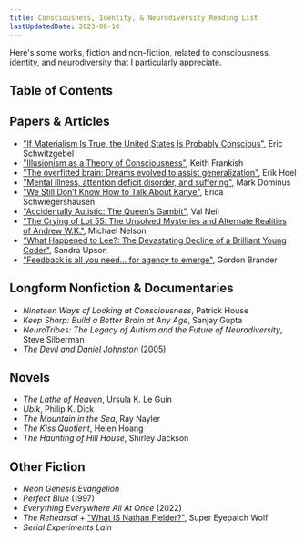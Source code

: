 ```yaml
---
title: Consciousness, Identity, & Neurodiversity Reading List
lastUpdatedDate: 2023-08-10
---
```


Here's some works, fiction and non-fiction, related to consciousness, identity, and neurodiversity that I particularly appreciate.

## Table of Contents

## Papers & Articles

- ["If Materialism Is True, the United States Is Probably Conscious"](http://faculty.ucr.edu/~eschwitz/SchwitzAbs/USAconscious.htm), Eric Schwitzgebel
- ["Illusionism as a Theory of Consciousness"](https://keithfrankish.github.io/articles/Frankish_Illusionism%20as%20a%20theory%20of%20consciousness_eprint.pdf), Keith Frankish
- ["The overfitted brain: Dreams evolved to assist generalization"](https://pubmed.ncbi.nlm.nih.gov/34036289/), Erik Hoel
- ["Mental illness, attention deficit disorder, and suffering"](https://blog.plover.com/brain/add.html), Mark Dominus
- ["We Still Don’t Know How to Talk About Kanye"](https://www.thecut.com/2022/02/kanye-west-bipolar-disorder.html), Erica Schwiegershausen
- ["Accidentally Autistic: The Queen’s Gambit"](https://valneil.com/2020/10/30/accidentally-autistic-the-queens-gambit/), Val Neil
- ["The Crying of Lot 55: The Unsolved Mysteries and Alternate Realities of Andrew W.K."](https://www.stereogum.com/2015589/andrew-wk-steev-mike/columns/sounding-board/), Michael Nelson
- ["What Happened to Lee?: The Devastating Decline of a Brilliant Young Coder"](https://www.wired.com/story/lee-holloway-devastating-decline-brilliant-young-coder/), Sandra Upson
- ["Feedback is all you need... for agency to emerge"](https://subconscious.substack.com/p/feedback-is-all-you-need), Gordon Brander

## Longform Nonfiction & Documentaries

- *Nineteen Ways of Looking at Consciousness*, Patrick House
- *Keep Sharp: Build a Better Brain at Any Age*, Sanjay Gupta
- *NeuroTribes: The Legacy of Autism and the Future of Neurodiversity*, Steve Silberman
- *The Devil and Daniel Johnston* (2005)

## Novels

- *The Lathe of Heaven*, Ursula K. Le Guin
- *Ubik*, Philip K. Dick
- *The Mountain in the Sea*, Ray Nayler
- *The Kiss Quotient*, Helen Hoang
- *The Haunting of Hill House*, Shirley Jackson

## Other Fiction

- *Neon Genesis Evangelion*
- *Perfect Blue* (1997)
- *Everything Everywhere All At Once* (2022)
- *The Rehearsal* + ["What IS Nathan Fielder?"](https://www.youtube.com/watch?v=iavoSO6lOLQ), Super Eyepatch Wolf
- *Serial Experiments Lain*
